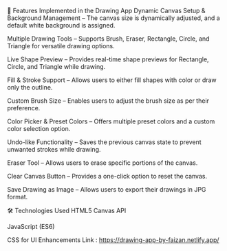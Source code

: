🚀 Features Implemented in the Drawing App
Dynamic Canvas Setup & Background Management – The canvas size is dynamically adjusted, and a default white background is assigned.

Multiple Drawing Tools – Supports Brush, Eraser, Rectangle, Circle, and Triangle for versatile drawing options.

Live Shape Preview – Provides real-time shape previews for Rectangle, Circle, and Triangle while drawing.

Fill & Stroke Support – Allows users to either fill shapes with color or draw only the outline.

Custom Brush Size – Enables users to adjust the brush size as per their preference.

Color Picker & Preset Colors – Offers multiple preset colors and a custom color selection option.

Undo-like Functionality – Saves the previous canvas state to prevent unwanted strokes while drawing.

Eraser Tool – Allows users to erase specific portions of the canvas.

Clear Canvas Button – Provides a one-click option to reset the canvas.

Save Drawing as Image – Allows users to export their drawings in JPG format.

🛠 Technologies Used
HTML5 Canvas API

JavaScript (ES6)

CSS for UI Enhancements
Link : https://drawing-app-by-faizan.netlify.app/
